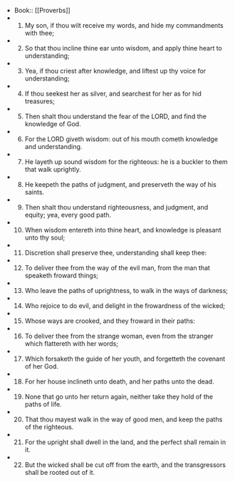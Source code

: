 - Book:: [[Proverbs]]
- 1. My son, if thou wilt receive my words, and hide my commandments with thee;
- 2. So that thou incline thine ear unto wisdom, and apply thine heart to understanding;
- 3. Yea, if thou criest after knowledge, and liftest up thy voice for understanding;
- 4. If thou seekest her as silver, and searchest for her as for hid treasures;
- 5. Then shalt thou understand the fear of the LORD, and find the knowledge of God.
- 6. For the LORD giveth wisdom: out of his mouth cometh knowledge and understanding.
- 7. He layeth up sound wisdom for the righteous: he is a buckler to them that walk uprightly.
- 8. He keepeth the paths of judgment, and preserveth the way of his saints.
- 9. Then shalt thou understand righteousness, and judgment, and equity; yea, every good path.
- 10. When wisdom entereth into thine heart, and knowledge is pleasant unto thy soul;
- 11. Discretion shall preserve thee, understanding shall keep thee:
- 12. To deliver thee from the way of the evil man, from the man that speaketh froward things;
- 13. Who leave the paths of uprightness, to walk in the ways of darkness;
- 14. Who rejoice to do evil, and delight in the frowardness of the wicked;
- 15. Whose ways are crooked, and they froward in their paths:
- 16. To deliver thee from the strange woman, even from the stranger which flattereth with her words;
- 17. Which forsaketh the guide of her youth, and forgetteth the covenant of her God.
- 18. For her house inclineth unto death, and her paths unto the dead.
- 19. None that go unto her return again, neither take they hold of the paths of life.
- 20. That thou mayest walk in the way of good men, and keep the paths of the righteous.
- 21. For the upright shall dwell in the land, and the perfect shall remain in it.
- 22. But the wicked shall be cut off from the earth, and the transgressors shall be rooted out of it.
